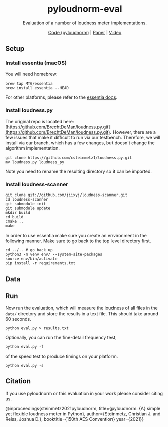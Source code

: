 <div align="center">

# pyloudnorm-eval
Evaluation of a number of loudness meter implementations.

[Code (pyloudnorm)](https://github.com/csteinmetz1/pyloudnorm) | [Paper](https://csteinmetz1.github.io/pyloudnorm-eval/paper/pyloudnorm_preprint.pdf) | [Video](https://www.youtube.com/watch?v=krSJpQ3d4gE)

</div>

## Setup

### Install essentia (macOS)

You will need homebrew.
```
brew tap MTG/essentia
brew install essentia --HEAD
```

For other platforms, please refer to the [essentia docs](https://essentia.upf.edu/documentation/installing.html).

### Install loudness.py
The original repo is located here: [https://github.com/BrechtDeMan/loudness.py.git](https://github.com/BrechtDeMan/loudness.py.git).
However, there are a few issues that make it difficult to run via our testbench. 
Therefore, we will install via our branch, which has a few changes, but doesn't change the algorithm implementation. 
```
git clone https://github.com/csteinmetz1/loudness.py.git
mv loudness.py loudness_py
```
Note you need to rename the resulting directory so it can be imported.


### Install loudness-scanner

```
git clone git://github.com/jiixyj/loudness-scanner.git
cd loudness-scanner
git submodule init
git submodule update
mkdir build
cd build
cmake ..
make
```

In order to use essentia make sure you create an environment in the following manner. Make sure to go back to the top level directory first.

```
cd ../.. # go back up
python3 -m venv env/ --system-site-packages
source env/bin/activate 
pip install -r requirements.txt
```

## Data


## Run 

Now run the evaluation, which will measure the loudness of all files in the `data/` directory and store the results in a text file.
This should take around 60 seconds.

```
python eval.py > results.txt
```

Optionally, you can run the fine-detail frequency test,
```
python eval.py -f
```
of the speed test to produce timings on your platform.
```
python eval.py -s 
```

## Citation
If you use pyloudnorm or this evaluation in your work please consider citing us.

@inproceedings{steinmetz2021pyloudnorm,
        title={pyloudnorm: {A} simple yet flexible loudness meter in Python},
        author={Steinmetz, Christian J. and Reiss, Joshua D.},
        booktitle={150th AES Convention}
        year={2021}}